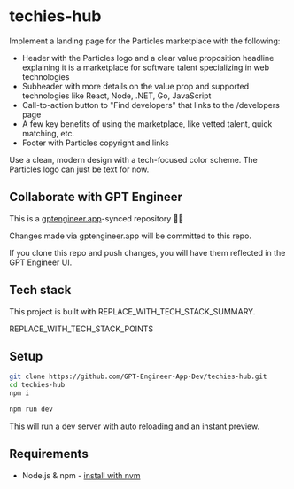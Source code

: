 # techies-hub

Implement a landing page for the Particles marketplace with the following:

- Header with the Particles logo and a clear value proposition headline explaining it is a marketplace for software talent specializing in web technologies 
- Subheader with more details on the value prop and supported technologies like React, Node, .NET, Go, JavaScript
- Call-to-action button to "Find developers" that links to the /developers page
- A few key benefits of using the marketplace, like vetted talent, quick matching, etc.
- Footer with Particles copyright and links

Use a clean, modern design with a tech-focused color scheme. The Particles logo can just be text for now.

## Collaborate with GPT Engineer

This is a [gptengineer.app](https://gptengineer.app)-synced repository 🌟🤖

Changes made via gptengineer.app will be committed to this repo.

If you clone this repo and push changes, you will have them reflected in the GPT Engineer UI.

## Tech stack

This project is built with REPLACE_WITH_TECH_STACK_SUMMARY.

REPLACE_WITH_TECH_STACK_POINTS

## Setup

```sh
git clone https://github.com/GPT-Engineer-App-Dev/techies-hub.git
cd techies-hub
npm i
```

```sh
npm run dev
```

This will run a dev server with auto reloading and an instant preview.

## Requirements

- Node.js & npm - [install with nvm](https://github.com/nvm-sh/nvm#installing-and-updating)
